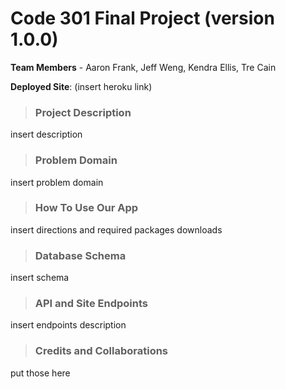 # Code 301 Final Project (version 1.0.0)

**Team Members** - Aaron Frank, Jeff Weng, Kendra Ellis, Tre Cain

**Deployed Site**: (insert heroku link)

>### Project Description
insert description

>### Problem Domain
insert problem domain

>### How To Use Our App
insert directions and required packages downloads

>### Database Schema
insert schema

>### API and Site Endpoints
insert endpoints description

>### Credits and Collaborations
put those here
